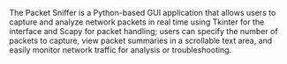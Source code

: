 The Packet Sniffer is a Python-based GUI application that allows users to capture and analyze network packets in real time using Tkinter for the interface and Scapy for packet handling; users can specify the number of packets to capture, view packet summaries in a scrollable text area, and easily monitor network traffic for analysis or troubleshooting.
